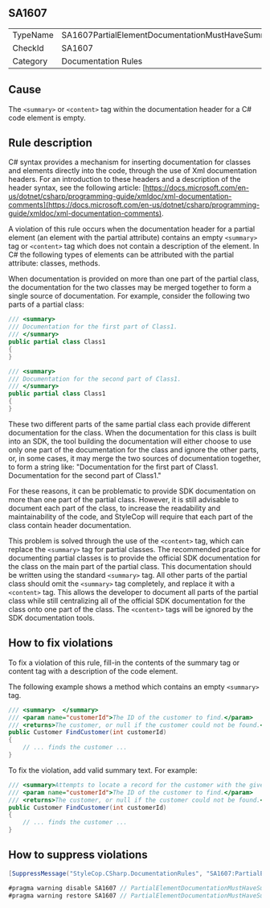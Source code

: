 ﻿## SA1607

<table>
<tr>
  <td>TypeName</td>
  <td>SA1607PartialElementDocumentationMustHaveSummaryText</td>
</tr>
<tr>
  <td>CheckId</td>
  <td>SA1607</td>
</tr>
<tr>
  <td>Category</td>
  <td>Documentation Rules</td>
</tr>
</table>

## Cause

The `<summary>` or `<content>` tag within the documentation header for a C# code element is empty.

## Rule description

C# syntax provides a mechanism for inserting documentation for classes and elements directly into the code, through the use of Xml documentation headers. For an introduction to these headers and a description of the header syntax, see the following article: [https://docs.microsoft.com/en-us/dotnet/csharp/programming-guide/xmldoc/xml-documentation-comments](https://docs.microsoft.com/en-us/dotnet/csharp/programming-guide/xmldoc/xml-documentation-comments).

A violation of this rule occurs when the documentation header for a partial element (an element with the partial attribute) contains an empty `<summary>` tag or `<content>` tag which does not contain a description of the element. In C# the following types of elements can be attributed with the partial attribute: classes, methods.

When documentation is provided on more than one part of the partial class, the documentation for the two classes may be merged together to form a single source of documentation. For example, consider the following two parts of a partial class:

```csharp
/// <summary>
/// Documentation for the first part of Class1.
/// </summary>
public partial class Class1
{
}

/// <summary>
/// Documentation for the second part of Class1.
/// </summary>
public partial class Class1
{
}
```

These two different parts of the same partial class each provide different documentation for the class. When the documentation for this class is built into an SDK, the tool building the documentation will either choose to use only one part of the documentation for the class and ignore the other parts, or, in some cases, it may merge the two sources of documentation together, to form a string like: "Documentation for the first part of Class1. Documentation for the second part of Class1."

For these reasons, it can be problematic to provide SDK documentation on more than one part of the partial class. However, it is still advisable to document each part of the class, to increase the readability and maintainability of the code, and StyleCop will require that each part of the class contain header documentation.

This problem is solved through the use of the `<content>` tag, which can replace the `<summary>` tag for partial classes. The recommended practice for documenting partial classes is to provide the official SDK documentation for the class on the main part of the partial class. This documentation should be written using the standard `<summary>` tag. All other parts of the partial class should omit the `<summary>` tag completely, and replace it with a `<content>` tag. This allows the developer to document all parts of the partial class while still centralizing all of the official SDK documentation for the class onto one part of the class. The `<content>` tags will be ignored by the SDK documentation tools.

## How to fix violations

To fix a violation of this rule, fill-in the contents of the summary tag or content tag with a description of the code element.

The following example shows a method which contains an empty `<summary>` tag.

```csharp
/// <summary>  </summary>
/// <param name="customerId">The ID of the customer to find.</param>
/// <returns>The customer, or null if the customer could not be found.</returns>
public Customer FindCustomer(int customerId)
{
    // ... finds the customer ...
}
```

To fix the violation, add valid summary text. For example: 

```csharp
/// <summary>Attempts to locate a record for the customer with the given ID.</summary>
/// <param name="customerId">The ID of the customer to find.</param>
/// <returns>The customer, or null if the customer could not be found.</returns>
public Customer FindCustomer(int customerId)
{
    // ... finds the customer ...
}
```

## How to suppress violations

```csharp
[SuppressMessage("StyleCop.CSharp.DocumentationRules", "SA1607:PartialElementDocumentationMustHaveSummaryText", Justification = "Reviewed.")]
```

```csharp
#pragma warning disable SA1607 // PartialElementDocumentationMustHaveSummaryText
#pragma warning restore SA1607 // PartialElementDocumentationMustHaveSummaryText
```
